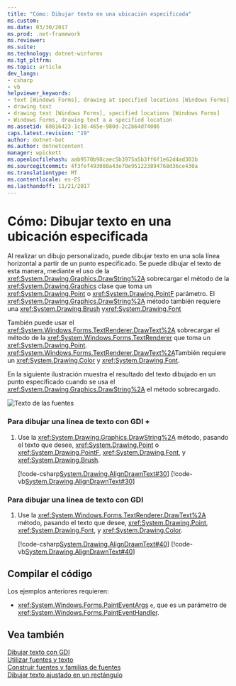 ```yaml
---
title: "Cómo: Dibujar texto en una ubicación especificada"
ms.custom: 
ms.date: 03/30/2017
ms.prod: .net-framework
ms.reviewer: 
ms.suite: 
ms.technology: dotnet-winforms
ms.tgt_pltfrm: 
ms.topic: article
dev_langs:
- csharp
- vb
helpviewer_keywords:
- text [Windows Forms], drawing at specified locations [Windows Forms]
- drawing text
- drawing text [Windows Forms], specified locations [Windows Forms]
- Windows Forms, drawing text a a specified location
ms.assetid: 60816423-1c38-465e-980d-2c2b64d74086
caps.latest.revision: "19"
author: dotnet-bot
ms.author: dotnetcontent
manager: wpickett
ms.openlocfilehash: aab9570b98caec5b3975a5b3ff6f1e62d4ad303b
ms.sourcegitcommit: 4f3fef493080a43e70e951223894768d36ce430a
ms.translationtype: MT
ms.contentlocale: es-ES
ms.lasthandoff: 11/21/2017
---
```

# <a name="how-to-draw-text-at-a-specified-location"></a>Cómo: Dibujar texto en una ubicación especificada
Al realizar un dibujo personalizado, puede dibujar texto en una sola línea horizontal a partir de un punto especificado. Se puede dibujar el texto de esta manera, mediante el uso de la <xref:System.Drawing.Graphics.DrawString%2A> sobrecargar el método de la <xref:System.Drawing.Graphics> clase que toma un <xref:System.Drawing.Point> o <xref:System.Drawing.PointF> parámetro. El <xref:System.Drawing.Graphics.DrawString%2A> método también requiere una <xref:System.Drawing.Brush> y<xref:System.Drawing.Font>  
  
 También puede usar el <xref:System.Windows.Forms.TextRenderer.DrawText%2A> sobrecargar el método de la <xref:System.Windows.Forms.TextRenderer> que toma un <xref:System.Drawing.Point>. <xref:System.Windows.Forms.TextRenderer.DrawText%2A>También requiere un <xref:System.Drawing.Color> y <xref:System.Drawing.Font>.  
  
 En la siguiente ilustración muestra el resultado del texto dibujado en un punto especificado cuando se usa el <xref:System.Drawing.Graphics.DrawString%2A> el método sobrecargado.  
  
 ![Texto de las fuentes](../../../../docs/framework/winforms/advanced/media/csfontstext1.png "csfontstext1")  
  
### <a name="to-draw-a-line-of-text-with-gdi"></a>Para dibujar una línea de texto con GDI +  
  
1.  Use la <xref:System.Drawing.Graphics.DrawString%2A> método, pasando el texto que desee, <xref:System.Drawing.Point> o <xref:System.Drawing.PointF>, <xref:System.Drawing.Font>, y <xref:System.Drawing.Brush>.  
  
     [!code-csharp[System.Drawing.AlignDrawnText#30](../../../../samples/snippets/csharp/VS_Snippets_Winforms/System.Drawing.AlignDrawnText/CS/Form1.cs#30)]
     [!code-vb[System.Drawing.AlignDrawnText#30](../../../../samples/snippets/visualbasic/VS_Snippets_Winforms/System.Drawing.AlignDrawnText/VB/Form1.vb#30)]  
  
### <a name="to-draw-a-line-of-text-with-gdi"></a>Para dibujar una línea de texto con GDI  
  
1.  Use la <xref:System.Windows.Forms.TextRenderer.DrawText%2A> método, pasando el texto que desee, <xref:System.Drawing.Point>, <xref:System.Drawing.Font>, y <xref:System.Drawing.Color>.  
  
     [!code-csharp[System.Drawing.AlignDrawnText#40](../../../../samples/snippets/csharp/VS_Snippets_Winforms/System.Drawing.AlignDrawnText/CS/Form1.cs#40)]
     [!code-vb[System.Drawing.AlignDrawnText#40](../../../../samples/snippets/visualbasic/VS_Snippets_Winforms/System.Drawing.AlignDrawnText/VB/Form1.vb#40)]  
  
## <a name="compiling-the-code"></a>Compilar el código  
 Los ejemplos anteriores requieren:  
  
-   <xref:System.Windows.Forms.PaintEventArgs>  `e`, que es un parámetro de <xref:System.Windows.Forms.PaintEventHandler>.  
  
## <a name="see-also"></a>Vea también  
 [Dibujar texto con GDI](../../../../docs/framework/winforms/advanced/how-to-draw-text-with-gdi.md)  
 [Utilizar fuentes y texto](../../../../docs/framework/winforms/advanced/using-fonts-and-text.md)  
 [Construir fuentes y familias de fuentes](../../../../docs/framework/winforms/advanced/how-to-construct-font-families-and-fonts.md)  
 [Dibujar texto ajustado en un rectángulo](../../../../docs/framework/winforms/advanced/how-to-draw-wrapped-text-in-a-rectangle.md)
